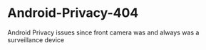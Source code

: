 # Android-Privacy-404
Android Privacy issues since front camera was and always was a surveillance device 
